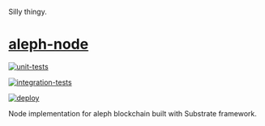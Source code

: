 Silly thingy.

# [aleph-node](https://alephzero.org/)

[![unit-tests](https://github.com/Cardinal-Cryptography/aleph-node/actions/workflows/unit_tests.yml/badge.svg)](https://github.com/Cardinal-Cryptography/aleph-node/actions/workflows/unit_tests.yml)

[![integration-tests](https://github.com/Cardinal-Cryptography/aleph-node/actions/workflows/integration_tests.yml/badge.svg)](https://github.com/Cardinal-Cryptography/aleph-node/actions/workflows/integration_tests.yml)

[![deploy](https://github.com/Cardinal-Cryptography/aleph-node/actions/workflows/deploy.yml/badge.svg)](https://github.com/Cardinal-Cryptography/aleph-node/actions/workflows/deploy.yml)

Node implementation for aleph blockchain built with Substrate framework.

